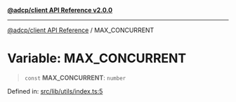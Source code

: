 [**@adcp/client API Reference v2.0.0**](../README.md)

***

[@adcp/client API Reference](../README.md) / MAX\_CONCURRENT

# Variable: MAX\_CONCURRENT

> `const` **MAX\_CONCURRENT**: `number`

Defined in: [src/lib/utils/index.ts:5](https://github.com/adcontextprotocol/adcp-client/blob/e8953d756e5ce5fafa76c5e8fa2f0316f0da0998/src/lib/utils/index.ts#L5)
